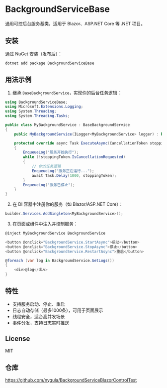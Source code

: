 # BackgroundServiceBase

通用可控后台服务基类，适用于 Blazor、ASP.NET Core 等 .NET 项目。

## 安装

通过 NuGet 安装（发布后）：
```
dotnet add package BackgroundServiceBase
```

## 用法示例

1. 继承 `BaseBackgroundService`，实现你的后台任务逻辑：

```csharp
using BackgroundServiceBase;
using Microsoft.Extensions.Logging;
using System.Threading;
using System.Threading.Tasks;

public class MyBackgroundService : BaseBackgroundService
{
    public MyBackgroundService(ILogger<MyBackgroundService> logger) : base(logger) { }

    protected override async Task ExecuteAsync(CancellationToken stoppingToken)
    {
        EnqueueLog("服务开始执行");
        while (!stoppingToken.IsCancellationRequested)
        {
            // 你的任务逻辑
            EnqueueLog("服务正在运行...");
            await Task.Delay(1000, stoppingToken);
        }
        EnqueueLog("服务已停止");
    }
}
```

2. 在 DI 容器中注册你的服务（如 Blazor/ASP.NET Core）：

```csharp
builder.Services.AddSingleton<MyBackgroundService>();
```

3. 在页面或组件中注入并控制服务：

```csharp
@inject MyBackgroundService BackgroundService

<button @onclick="BackgroundService.StartAsync">启动</button>
<button @onclick="BackgroundService.StopAsync">停止</button>
<button @onclick="BackgroundService.RestartAsync">重启</button>

@foreach (var log in BackgroundService.GetLogs())
{
    <div>@log</div>
}
```

## 特性
- 支持服务启动、停止、重启
- 日志自动存储（最多1000条），可用于页面展示
- 线程安全，适合高并发场景
- 事件分发，支持日志实时推送

## License
MIT

## 仓库
https://github.com/nygula/BackgroundServiceBlazorControlTest
